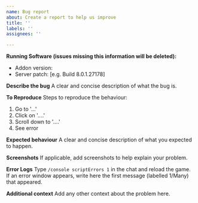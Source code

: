 ```yaml
---
name: Bug report
about: Create a report to help us improve
title: ''
labels: ''
assignees: ''

---
```


**Running Software (issues missing this information will be deleted):**
 - Addon version:
 - Server patch: [e.g. Build 8.0.1.27178]

**Describe the bug**
A clear and concise description of what the bug is.

**To Reproduce**
Steps to reproduce the behaviour:
1. Go to '...'
2. Click on '....'
3. Scroll down to '....'
4. See error

**Expected behaviour**
A clear and concise description of what you expected to happen.

**Screenshots**
If applicable, add screenshots to help explain your problem.

**Error Logs**
Type `/console scriptErrors 1` in the chat and reload the game. If an error window appears, write here the first message (labelled 1/Many) that appeared.

**Additional context**
Add any other context about the problem here.
